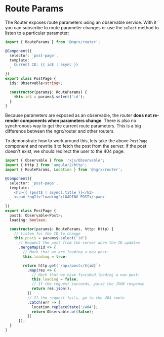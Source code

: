 # Route Params
The Router exposes route parameters using an observable service. With it you can subscribe to route parameter changes or use the `select` method to listen to a particular parameter:

```ts
import { RouteParams } from '@ngrx/router';

@Component({
  selector: 'post-page',
  template: `
    Current ID: {{ id$ | async }}
  `
})
export class PostPage {
  id$: Observable<string>;

  constructor(params$: RouteParams) {
    this.id$ = params$.select('id');
  }
}
```

Because parameters are exposed as an observable, the router __does not re-render components when parameters change__. There is also no synchronous way to get the current route parameters. This is a big difference between the ngrx/router and other routers.

To demonstrate how to work around this, lets take the above `PostPage` component and rewrite it to fetch the post from the server. If the post doesn't exist, we should redirect the user to the 404 page:

```ts
import { Observable } from 'rxjs/Observable';
import { Http } from 'angular2/http';
import { RouteParams, Location } from '@ngrx/router';

@Component({
  selector: 'post-page',
  template: `
    <h3>{{ (post$ | async).title }}</h3>
    <span *ngIf="loading">LOADING POST</span>
  `
})
export class PostPage {
  post$: Observable<Post>;
  loading: boolean;

  constructor(params$: RouteParams, http: Http) {
    // Listen for the ID to change
    this.post$ = params$.select('id')
      // Request the post from the server when the ID updates
      .mergeMap(id => {
        // Mark that we are loading a new post:
        this.loading = true;

        return http.get(`/api/posts/${id}`)
          .map(res => {
            // Mark that we have finished loading a new post:
            this.loading = false;
            // If the request succeeds, parse the JSON response
            return res.json();
          })
          // If the request fails, go to the 404 route
          .catch(err => {
            location.replaceState('/404');
            return Observable.of(false);
          })
      });
  }
}
```
